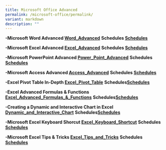 ```yaml
---
title: Microsoft Office Advanced
permalink: /microsoft-office/permalink/
variant: markdown
description: ""
---
```

**-Microsoft Word Advanced
[Word_Advanced](/files/Microsoft%20Office/Word_Advanced.pdf)**
**Schedules
[Schedules](/files/Microsoft%20Office/Office_Basic_and_Intermediate_Schedules.pdf)**

**-Microsoft Excel Advanced
[Excel_Advanced](/files/Microsoft%20Office/Microsoft_Excel_Advanced_Course_Outline.pdf)**
**Schedules
[Schedules](/files/Microsoft%20Office/Office_Basic_and_Intermediate_Schedules.pdf)**

**-Microsoft PowerPoint Advanced
[Power_Point_Advanced](/files/Microsoft%20Office/PowerPoint_Advanced.pdf)**
**Schedules
[Schedules](/files/Microsoft%20Office/Office_Basic_and_Intermediate_Schedules.pdf)**

**-Microsoft Access Advanced
[Access_Advanced](/files/Microsoft%20Office/Microsoft_Access_Advanced_Course_Outlines.pdf)**
**Schedules
[Schedules](/files/Microsoft%20Office/Office_Basic_and_Intermediate_Schedules.pdf)**

**-Excel Pivot Table In-Depth
[Excel_Pivot_Table](/files/Microsoft%20Office/Excel_Pivot_Table_in_Depth_for_PA.pdf)**
**Schedules[Schedules](/files/Microsoft%20Office/New_Courses_Schedules.pdf)**

**-Excel Advanced Formulas & Functions
[Excel_Advanced_Formulas_&_Functions](/files/Microsoft%20Office/Excel_Advanced_Formulas_and_Functions.pdf)**
**Schedules[Schedules](/files/Microsoft%20Office/New_Courses_Schedules.pdf)**

**-Creating a Dynamic and Interactive Chart in Excel
[Dynamic_and_Interactive_Chart](/files/Microsoft%20Office/Excel_Create_Dynamic_and_Interactive_Chart.pdf)**
**Schedules[Schedules](/files/Microsoft%20Office/New_Courses_Schedules.pdf)**

**-Microsoft Excel Keyboard Shorcut
[Excel_Keyboard_Shortcut](/files/Microsoft%20Office/Excel_keyboard_shortcut.pdf)**
**Schedules
[Schedules](/files/Microsoft%20Office/Office_Basic_and_Intermediate_Schedules.pdf)**

**-Microsoft Excel Tips & Tricks
[Excel_Tips_and_Tricks](/files/Microsoft%20Office/Excel_Tips_and_Tricks_Contents.pdf)**
**Schedules
[Schedules](/files/Microsoft%20Office/Office_Basic_and_Intermediate_Schedules.pdf)**